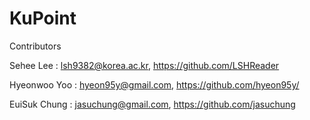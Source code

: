 # KuPoint

Contributors

Sehee Lee : lsh9382@korea.ac.kr, https://github.com/LSHReader

Hyeonwoo Yoo : hyeon95y@gmail.com, https://github.com/hyeon95y/

EuiSuk Chung : jasuchung@gmail.com, https://github.com/jasuchung

